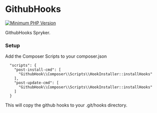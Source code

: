 # GithubHooks
[![Minimum PHP Version](http://img.shields.io/badge/php-%3E%3D%205.4-8892BF.svg)](https://php.net/)

GithubHooks Spryker.

### Setup
Add the Composer Scripts to your composer.json

```
  "scripts": {
    "post-install-cmd": [
      "GithubHook\\Composer\\Scripts\\HookInstaller::installHooks"
    ],
    "post-update-cmd": [
      "GithubHook\\Composer\\Scripts\\HookInstaller::installHooks"
    ]
  }
```

This will copy the github hooks to your .git/hooks directory.
